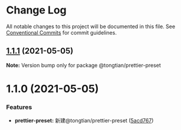 # Change Log

All notable changes to this project will be documented in this file.
See [Conventional Commits](https://conventionalcommits.org) for commit guidelines.

## [1.1.1](https://github.com/noshower/frontend-presets/compare/@tongtian/prettier-preset@1.1.0...@tongtian/prettier-preset@1.1.1) (2021-05-05)

**Note:** Version bump only for package @tongtian/prettier-preset





# 1.1.0 (2021-05-05)


### Features

* **prettier-preset:** 新建@tongtian/prettier-preset ([5acd767](https://github.com/noshower/frontend-presets/commit/5acd7673f81bd9263964bf3f96e201cba66ca2d0))
